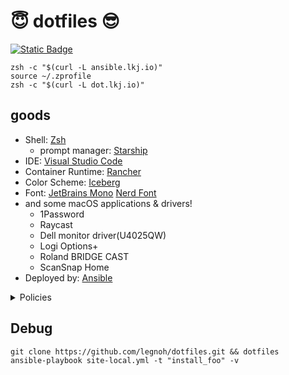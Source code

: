 :innocent: dotfiles :sunglasses:
========

[![Static Badge](https://img.shields.io/badge/anslble--galaxy-legnoh.dotfiles-blue?style=flat&logo=ansible)](https://galaxy.ansible.com/ui/repo/published/legnoh/dotfiles/)

```
zsh -c "$(curl -L ansible.lkj.io)"
source ~/.zprofile
zsh -c "$(curl -L dot.lkj.io)"
```

## goods

- Shell: [Zsh](http://www.zsh.org/)
  - prompt manager: [Starship](https://starship.rs)
- IDE: [Visual Studio Code](https://code.visualstudio.com/)
- Container Runtime: [Rancher](https://www.rancher.com)
- Color Scheme: [Iceberg](https://cocopon.github.io/iceberg.vim/)
- Font: [JetBrains Mono](https://www.jetbrains.com/lp/mono/) [Nerd Font](https://github.com/ryanoasis/nerd-fonts/tree/master/patched-fonts/JetBrainsMono)
- and some macOS applications & drivers!
  - 1Password
  - Raycast
  - Dell monitor driver(U4025QW)
  - Logi Options+
  - Roland BRIDGE CAST
  - ScanSnap Home
- Deployed by: [Ansible](https://docs.ansible.com)

<details>
  <summary>Policies</summary>
  
- 12Factorの思想に基づき、インストール・設定のタイミングと利用のタイミングは明確に分離する。
  - zshプラグインマネージャによく見られる、シェル起動時にデータ取得するツールは採用せず、brewで事前にインストールする。
- エイリアスを使わず、すべてのファイルはansibleによって実体を配布する。
- 言語バージョンマネージャ(nvm,asdf等)は利用しない。
  - 常にローカルはLTSの最新バージョンにアップデートすべきである。
  - 仮想環境内でバージョンを切り替えられる(例: uv)ものに限り、ユースケースごとに絞って活用しても良い。
    - できない場合は一時的にbrew経由で古いバージョンにダウングレードしたり、プロジェクトの利用バージョンをアップデートする。
- 手動インストールが必要な手順は、スティッキーズなどで画面上に情報を掲載するのが望ましい。
- masのアプリインストールなど、時間がかかる部分は非同期処理(async/poll)を利用するのが望ましい。
- 基本的にはOS標準のソフトウェアを使うべきだが、力不足な場合は外部ソフトウェアで補うのが望ましい。

</details>

## Debug

```
git clone https://github.com/legnoh/dotfiles.git && dotfiles
ansible-playbook site-local.yml -t "install_foo" -v
```
